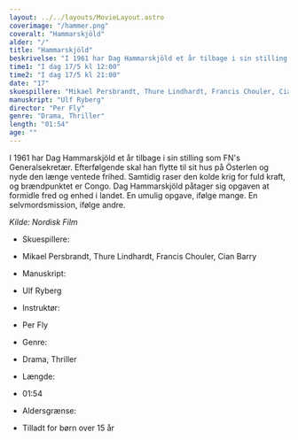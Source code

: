 ```yaml
---
layout: ../../layouts/MovieLayout.astro
coverimage: "/hammer.png"
coveralt: "Hammarskjöld"
alder: "/"
title: "Hammarskjöld"
beskrivelse: "I 1961 har Dag Hammarskjöld et år tilbage i sin stilling som FN's Generalsekretær. Efterfølgende skal han flytte til sit hus på Österlen..."
time1: "I dag 17/5 kl 12:00"
time2: "I dag 17/5 kl 21:00"
date: "17"
skuespillere: "Mikael Persbrandt, Thure Lindhardt, Francis Chouler, Cian Barry"
manuskript: "Ulf Ryberg"
director: "Per Fly"
genre: "Drama, Thriller"
length: "01:54"
age: ""
---
```


I 1961 har Dag Hammarskjöld et år tilbage i sin stilling som FN's Generalsekretær. Efterfølgende skal han flytte til sit hus på Österlen og nyde den længe ventede frihed. Samtidig raser den kolde krig for fuld kraft, og brændpunktet er Congo. Dag Hammarskjöld påtager sig opgaven at formidle fred og enhed i landet. En umulig opgave, ifølge mange. En selvmordsmission, ifølge andre.

_Kilde: Nordisk Film_

- Skuespillere:
- Mikael Persbrandt, Thure Lindhardt, Francis Chouler, Cian Barry

- Manuskript:
- Ulf Ryberg

- Instruktør:
- Per Fly

- Genre:
- Drama, Thriller

- Længde:
- 01:54

- Aldersgrænse:
- Tilladt for børn over 15 år
